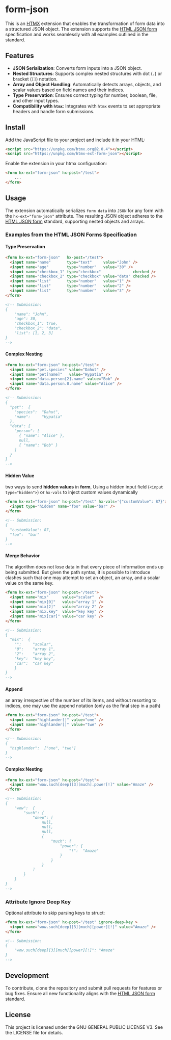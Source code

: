 # form-json
This is an [HTMX](https://htmx.org/) extension that enables the transformation of form data into a structured JSON object. The extension supports the [HTML JSON form](https://www.w3.org/TR/html-json-forms/) specification and works seamlessly with all examples outlined in the standard.

## Features

- **JSON Serialization**: Converts form inputs into a JSON object.
- **Nested Structures**: Supports complex nested structures with dot (`.`) or bracket (`[]`) notation.
- **Array and Object Handling**: Automatically detects arrays, objects, and scalar values based on field names and their indices.
- **Type Preservation**: Ensures correct typing for number, boolean, file, and other input types.
- **Compatibility with `htmx`**: Integrates with `htmx` events to set appropriate headers and handle form submissions.

## Install

Add the JavaScript file to your project and include it in your HTML:

```html
<script src="https://unpkg.com/htmx.org@2.0.4"></script>
<script src="https://unpkg.com/htmx-ext-form-json"></script>
```

Enable the extension in your htmx configuration:

```html
<form hx-ext="form-json" hx-post="/test">
    ...
</form>
```

## Usage

The extension automatically serializes `form data` into `JSON` for any form with the `hx-ext="form-json"` attribute. The resulting JSON object adheres to the [HTML JSON form](https://www.w3.org/TR/html-json-forms/) standard, supporting nested objects and arrays.

### Examples from the HTML JSON Forms Specification

#### Type Preservation
```html
<form hx-ext="form-json"   hx-post="/test">
  <input name="name"       type="text"     value="John" />
  <input name="age"        type="number"   value="30" />
  <input name="checkbox_1" type="checkbox"              checked />
  <input name="checkbox_2" type="checkbox" value="data" checked />
  <input name="list"       type="number"   value="1" />
  <input name="list"       type="number"   value="2" />
  <input name="list"       type="number"   value="3" />
</form>

<!-- Submission:
{
    "name": "John",
    "age": 30,
    "checkbox_1": true,
    "checkbox_2": "data",
    "list": [1, 2, 3]
}
-->
```

#### Complex Nesting

```html
<form hx-ext="form-json" hx-post="/test">
  <input name="pet.species" value="Dahut" />
  <input name="pet[name]"   value="Hypatia" />
  <input name="data.person[2].name" value="Bob" />
  <input name="data.person.0.name" value="Alice" />
</form>

<!-- Submission:
{
  "pet":  {
    "species":  "Dahut",
    "name":     "Hypatia"
  },
  "data": {
    "person": [
      { "name": "Alice" },
      null,
      { "name": "Bob" }
    ]
  }
}
-->
```

#### Hidden Value

two ways to send **hidden values** in **form**, Using a hidden input field (`<input type="hidden">`) or `hx-vals` to inject custom values dynamically

```html
<form hx-ext="form-json" hx-post="/test" hx-vals='{"customValue": 87}'>
  <input type="hidden" name="foo" value="bar" />
</form>

<!-- Submission:
{
  "customValue": 87,
  "foo":  "bar"
}
-->
```

#### Merge Behavior

The algorithm does not lose data in that every piece of information ends up being submitted. But given the path syntax, it is possible to introduce clashes such that one may attempt to set an object, an array, and a scalar value on the same key.

```html
<form hx-ext="form-json" hx-post="/test">
  <input name="mix"      value="scalar"  />
  <input name="mix[0]"   value="array 1" />
  <input name="mix[2]"   value="array 2" />
  <input name="mix.key"  value="key key" />
  <input name="mix[car]" value="car key" />
</form>

<!-- Submission:
{
  "mix":  {
    "":     "scalar",
    "0":    "array 1",
    "2":    "array 2",
    "key":  "key key",
    "car":  "car key"
    }
}
-->
```

#### Append

an array irrespective of the number of its items, and without resorting to indices, one may use the append notation (only as the final step in a path)

```html
<form hx-ext="form-json" hx-post="/test">
  <input name="highlander[]" value="one" />
  <input name="highlander[]" value="twe" />
</form>

<!-- Submission:
{
  "highlander":  ["one", "twe"]
}
-->
```

#### Complex Nesting
```html
<form hx-ext="form-json" hx-post="/test">
  <input name="wow.such[deep][3][much].power[!]" value="Amaze" />
</form>

<!-- Submission:
{
    "wow":  {
        "such": {
            "deep": [
                null,
                null,
                null,
                {
                    "much": {
                        "power": {
                            "!":  "Amaze"
                        }
                    }
                }
            ]
        }
    }
}
-->
```

### Attribute Ignore Deep Key

Optional attribute to skip parsing keys to struct:
```html
<form hx-ext="form-json" hx-post="/test" ignore-deep-key >
  <input name="wow.such[deep][3][much][power][!]" value="Amaze" />
</form>

<!-- Submission:
{
    "wow.such[deep][3][much][power][!]": "Amaze"
}
-->
```

## Development

To contribute, clone the repository and submit pull requests for features or bug fixes. Ensure all new functionality aligns with the [HTML JSON form](https://www.w3.org/TR/html-json-forms/) standard.

## License

This project is licensed under the GNU GENERAL PUBLIC LICENSE V3. See the LICENSE file for details.
